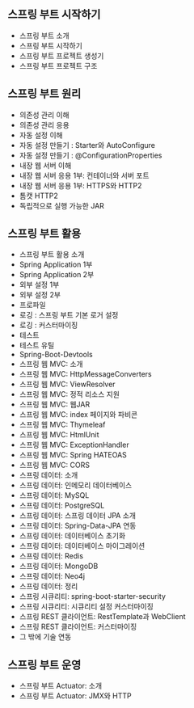 ## 스프링 부트 시작하기

- 스프링 부트 소개
- 스프링 부트 시작하기
- 스프링 부트 프로젝트 생성기
- 스프링 부트 프로젝트 구조

## 스프링 부트 원리

- 의존성 관리 이해
- 의존성 관리 응용
- 자동 설정 이해
- 자동 설정 만들기 : Starter와 AutoConfigure
- 자동 설정 만들기 : @ConfigurationProperties
- 내장 웹 서버 이해
- 내장 웹 서버 응용 1부: 컨테이너와 서버 포트
- 내장 웹 서버 응용 1부: HTTPS와 HTTP2
- 톰캣 HTTP2
- 독립적으로 실행 가능한 JAR

## 스프링 부트 활용

- 스프링 부트 활용 소개
- Spring Application 1부
- Spring Application 2부
- 외부 설정 1부
- 외부 설정 2부
- 프로파일
- 로깅 : 스프링 부트 기본 로거 설정
- 로깅 : 커스터마이징
- 테스트
- 테스트 유틸
- Spring-Boot-Devtools
- 스프링 웹 MVC: 소개
- 스프링 웹 MVC: HttpMessageConverters
- 스프링 웹 MVC: ViewResolver
- 스프링 웹 MVC: 정적 리소스 지원
- 스프링 웹 MVC: 웹JAR
- 스프링 웹 MVC: index 페이지와 파비콘
- 스프링 웹 MVC: Thymeleaf
- 스프링 웹 MVC: HtmlUnit
- 스프링 웹 MVC: ExceptionHandler
- 스프링 웹 MVC: Spring HATEOAS
- 스프링 웹 MVC: CORS
- 스프링 데이터: 소개
- 스프링 데이터: 인메모리 데이터베이스
- 스프링 데이터: MySQL
- 스프링 데이터: PostgreSQL
- 스프링 데이터: 스프링 데이터 JPA 소개
- 스프링 데이터: Spring-Data-JPA 연동
- 스프링 데이터: 데이터베이스 초기화
- 스프링 데이터: 데이터베이스 마이그레이션
- 스프링 데이터: Redis
- 스프링 데이터: MongoDB
- 스프링 데이터: Neo4j
- 스프링 데이터: 정리
- 스프링 시큐리티: spring-boot-starter-security
- 스프링 시큐리티: 시큐리티 설정 커스터마이징
- 스프링 REST 클라이언트: RestTemplate과 WebClient
- 스프링 REST 클라이언트: 커스터마이징
- 그 밖에 기술 연동

## 스프링 부트 운영

- 스프링 부트 Actuator: 소개
- 스프링 부트 Actuator: JMX와 HTTP
